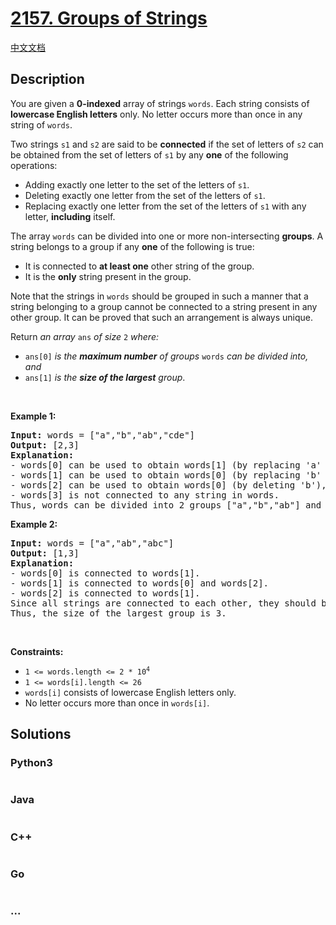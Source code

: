 # [2157. Groups of Strings](https://leetcode.com/problems/groups-of-strings)

[中文文档](/solution/2100-2199/2157.Groups%20of%20Strings/README.md)

## Description

<p>You are given a <strong>0-indexed</strong> array of strings <code>words</code>. Each string consists of <strong>lowercase English letters</strong> only. No letter occurs more than once in any string of <code>words</code>.</p>

<p>Two strings <code>s1</code> and <code>s2</code> are said to be <strong>connected</strong> if the set of letters of <code>s2</code> can be obtained from the set of letters of <code>s1</code> by any <strong>one</strong> of the following operations:</p>

<ul>
	<li>Adding exactly one letter to the set of the letters of <code>s1</code>.</li>
	<li>Deleting exactly one letter from the set of the letters of <code>s1</code>.</li>
	<li>Replacing exactly one letter from the set of the letters of <code>s1</code> with any letter, <strong>including</strong> itself.</li>
</ul>

<p>The array <code>words</code> can be divided into one or more non-intersecting <strong>groups</strong>. A string belongs to a group if any <strong>one</strong> of the following is true:</p>

<ul>
	<li>It is connected to <strong>at least one</strong> other string of the group.</li>
	<li>It is the <strong>only</strong> string present in the group.</li>
</ul>

<p>Note that the strings in <code>words</code> should be grouped in such a manner that a string belonging to a group cannot be connected to a string present in any other group. It can be proved that such an arrangement is always unique.</p>

<p>Return <em>an array</em> <code>ans</code> <em>of size</em> <code>2</code> <em>where:</em></p>

<ul>
	<li><code>ans[0]</code> <em>is the <strong>maximum number</strong> of groups</em> <code>words</code> <em>can be divided into, and</em></li>
	<li><code>ans[1]</code> <em>is the <strong>size of the largest</strong> group</em>.</li>
</ul>

<p>&nbsp;</p>
<p><strong class="example">Example 1:</strong></p>

<pre>
<strong>Input:</strong> words = [&quot;a&quot;,&quot;b&quot;,&quot;ab&quot;,&quot;cde&quot;]
<strong>Output:</strong> [2,3]
<strong>Explanation:</strong>
- words[0] can be used to obtain words[1] (by replacing &#39;a&#39; with &#39;b&#39;), and words[2] (by adding &#39;b&#39;). So words[0] is connected to words[1] and words[2].
- words[1] can be used to obtain words[0] (by replacing &#39;b&#39; with &#39;a&#39;), and words[2] (by adding &#39;a&#39;). So words[1] is connected to words[0] and words[2].
- words[2] can be used to obtain words[0] (by deleting &#39;b&#39;), and words[1] (by deleting &#39;a&#39;). So words[2] is connected to words[0] and words[1].
- words[3] is not connected to any string in words.
Thus, words can be divided into 2 groups [&quot;a&quot;,&quot;b&quot;,&quot;ab&quot;] and [&quot;cde&quot;]. The size of the largest group is 3.  
</pre>

<p><strong class="example">Example 2:</strong></p>

<pre>
<strong>Input:</strong> words = [&quot;a&quot;,&quot;ab&quot;,&quot;abc&quot;]
<strong>Output:</strong> [1,3]
<strong>Explanation:</strong>
- words[0] is connected to words[1].
- words[1] is connected to words[0] and words[2].
- words[2] is connected to words[1].
Since all strings are connected to each other, they should be grouped together.
Thus, the size of the largest group is 3.
</pre>

<p>&nbsp;</p>
<p><strong>Constraints:</strong></p>

<ul>
	<li><code>1 &lt;= words.length &lt;= 2 * 10<sup>4</sup></code></li>
	<li><code>1 &lt;= words[i].length &lt;= 26</code></li>
	<li><code>words[i]</code> consists of lowercase English letters only.</li>
	<li>No letter occurs more than once in <code>words[i]</code>.</li>
</ul>


## Solutions

<!-- tabs:start -->

### **Python3**

```python

```

### **Java**

```java

```

### **C++**

```cpp

```

### **Go**

```go

```

### **...**

```

```

<!-- tabs:end -->